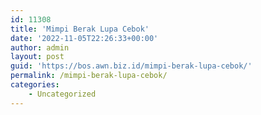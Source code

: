 ```yaml
---
id: 11308
title: 'Mimpi Berak Lupa Cebok'
date: '2022-11-05T22:26:33+00:00'
author: admin
layout: post
guid: 'https://bos.awn.biz.id/mimpi-berak-lupa-cebok/'
permalink: /mimpi-berak-lupa-cebok/
categories:
    - Uncategorized
---
```


